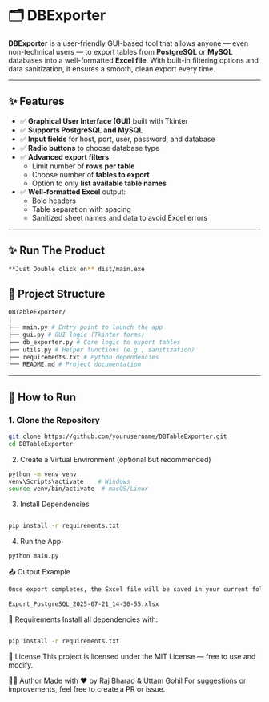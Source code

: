 # 🗂️ DBExporter

**DBExporter** is a user-friendly GUI-based tool that allows anyone — even non-technical users — to export tables from **PostgreSQL** or **MySQL** databases into a well-formatted **Excel file**. With built-in filtering options and data sanitization, it ensures a smooth, clean export every time.

---

## ✨ Features

- ✅ **Graphical User Interface (GUI)** built with Tkinter
- ✅ **Supports PostgreSQL and MySQL**
- ✅ **Input fields** for host, port, user, password, and database
- ✅ **Radio buttons** to choose database type
- ✅ **Advanced export filters**:
  - Limit number of **rows per table**
  - Choose number of **tables to export**
  - Option to only **list available table names**
- ✅ **Well-formatted Excel** output:
  - Bold headers
  - Table separation with spacing
  - Sanitized sheet names and data to avoid Excel errors

---

## ✨ Run The Product

```bash
**Just Double click on** dist/main.exe
```

## 📁 Project Structure

```bash
DBTableExporter/
│
├── main.py # Entry point to launch the app
├── gui.py # GUI logic (Tkinter forms)
├── db_exporter.py # Core logic to export tables
├── utils.py # Helper functions (e.g., sanitization)
├── requirements.txt # Python dependencies
└── README.md # Project documentation
```

---

## 🚀 How to Run

### 1. Clone the Repository

```bash
git clone https://github.com/yourusername/DBTableExporter.git
cd DBTableExporter
```
2. Create a Virtual Environment (optional but recommended)
```bash
python -m venv venv
venv\Scripts\activate    # Windows
source venv/bin/activate  # macOS/Linux
```
3. Install Dependencies
```bash

pip install -r requirements.txt
```
4. Run the App
```bash
python main.py
```
📤 Output Example
```bash
Once export completes, the Excel file will be saved in your current folder like:

Export_PostgreSQL_2025-07-21_14-30-55.xlsx
```
🧩 Requirements
Install all dependencies with:

```bash

pip install -r requirements.txt
```
🪪 License
This project is licensed under the MIT License — free to use and modify.

🙋‍♂️ Author
Made with ❤️ by Raj Bharad & Uttam Gohil
For suggestions or improvements, feel free to create a PR or issue.
